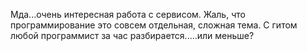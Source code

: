 Мда...очень интересная работа с сервисом. Жаль, что программирование это совсем отдельная, сложная тема. С гитом любой программист за час разбирается.....или меньше?